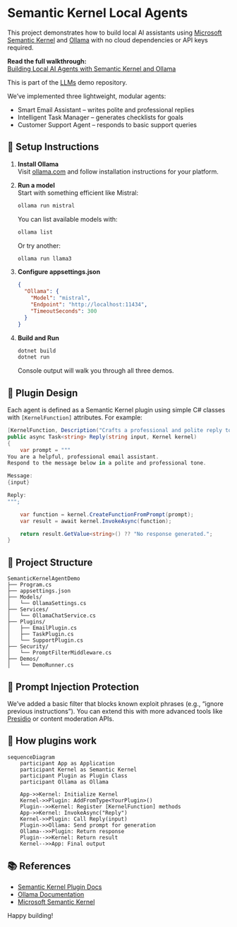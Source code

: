 ﻿# Semantic Kernel Local Agents

This project demonstrates how to build local AI assistants using [Microsoft Semantic Kernel](https://learn.microsoft.com/en-us/semantic-kernel/) and [Ollama](https://ollama.com/) with no cloud dependencies or API keys required.

**Read the full walkthrough:**  
[Building Local AI Agents with Semantic Kernel and Ollama](https://medium.com/@sheldonrcohen/building-local-ai-agents-with-semantic-kernel-and-ollama-d946c9a18103)

This is part of the [LLMs](../) demo repository.

We’ve implemented three lightweight, modular agents:

- Smart Email Assistant – writes polite and professional replies
- Intelligent Task Manager – generates checklists for goals
- Customer Support Agent – responds to basic support queries

## 🔧 Setup Instructions

1. **Install Ollama**  
   Visit [ollama.com](https://ollama.com) and follow installation instructions for your platform.

2. **Run a model**  
   Start with something efficient like Mistral:
   ```bash
   ollama run mistral
   ```

   You can list available models with:
   ```bash
   ollama list
   ```

   Or try another:
   ```bash
   ollama run llama3
   ```

3. **Configure appsettings.json**
   ```json
   {
     "Ollama": {
       "Model": "mistral",
       "Endpoint": "http://localhost:11434",
       "TimeoutSeconds": 300
     }
   }
   ```

4. **Build and Run**
   ```bash
   dotnet build
   dotnet run
   ```

   Console output will walk you through all three demos.

## 🧠 Plugin Design

Each agent is defined as a Semantic Kernel plugin using simple C# classes with `[KernelFunction]` attributes. For example:

```csharp
[KernelFunction, Description("Crafts a professional and polite reply to an email message")]
public async Task<string> Reply(string input, Kernel kernel)
{
    var prompt = """
You are a helpful, professional email assistant. 
Respond to the message below in a polite and professional tone.

Message:
{input}

Reply:
""";

    var function = kernel.CreateFunctionFromPrompt(prompt);
    var result = await kernel.InvokeAsync(function);

    return result.GetValue<string>() ?? "No response generated.";
}
```

## 📁 Project Structure

```
SemanticKernelAgentDemo
├── Program.cs
├── appsettings.json
├── Models/
│   └── OllamaSettings.cs
├── Services/
│   └── OllamaChatService.cs
├── Plugins/
│   ├── EmailPlugin.cs
│   ├── TaskPlugin.cs
│   └── SupportPlugin.cs
├── Security/
│   └── PromptFilterMiddleware.cs
├── Demos/
│   └── DemoRunner.cs
```

## 🔐 Prompt Injection Protection

We’ve added a basic filter that blocks known exploit phrases (e.g., “ignore previous instructions”). You can extend this with more advanced tools like [Presidio](https://github.com/microsoft/presidio) or content moderation APIs.

## 🧩 How plugins work

```mermaid
sequenceDiagram
    participant App as Application
    participant Kernel as Semantic Kernel
    participant Plugin as Plugin Class
    participant Ollama as Ollama

    App->>Kernel: Initialize Kernel
    Kernel->>Plugin: AddFromType<YourPlugin>()
    Plugin-->>Kernel: Register [KernelFunction] methods
    App->>Kernel: InvokeAsync("Reply")
    Kernel->>Plugin: Call Reply(input)
    Plugin->>Ollama: Send prompt for generation
    Ollama-->>Plugin: Return response
    Plugin-->>Kernel: Return result
    Kernel-->>App: Final output

```

## 📚 References

- [Semantic Kernel Plugin Docs](https://learn.microsoft.com/en-us/semantic-kernel/concepts/plugins/?pivots=programming-language-csharp)
- [Ollama Documentation](https://ollama.com/)
- [Microsoft Semantic Kernel](https://learn.microsoft.com/en-us/semantic-kernel/)

Happy building!
